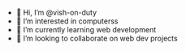 - 👋 Hi, I’m @vish-on-duty
- 👀 I’m interested in computerss
- 🌱 I’m currently learning web development
- 💞️ I’m looking to collaborate on web dev projects
  
  
  

<!---
vish-on-duty/vish-on-duty is a ✨ special ✨ repository because its `README.md` (this file) appears on your GitHub profile.
You can click the Preview link to take a look at your changes.
--->
